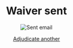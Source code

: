 <div style="text-align: center;">

# Waiver sent


<img src="{{ '/assets/images/sent.png' | url }}" alt="Sent email" class="icon">


<a href="{{ '/case-1/single-form' | url }}" class="nsw-button nsw-button--primary">Adjudicate another</a>

</div>
